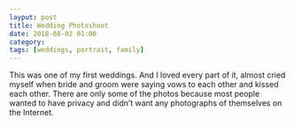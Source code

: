 ```yaml
---
layput: post
title: Wedding Photoshoot
date: 2018-08-02 01:00
category: 
tags: [weddings, portrait, family]
---
```


This was one of my first weddings. And I loved every part of it, almost cried myself when bride and groom were saying vows to each other and kissed each other.
There are only some of the photos because most people wanted to have privacy and didn’t want any photographs of themselves on the Internet.